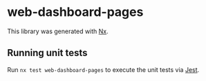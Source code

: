 # web-dashboard-pages

This library was generated with [Nx](https://nx.dev).

## Running unit tests

Run `nx test web-dashboard-pages` to execute the unit tests via [Jest](https://jestjs.io).
